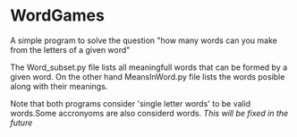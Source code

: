 # WordGames
A simple program to solve the question "how many words can you make from the letters of a given word"


The Word_subset.py file lists all meaningfull words that can be formed by a given word.
On the other hand MeansInWord.py file lists the words posible along with their meanings.

Note that both programs consider 'single letter words' to be valid words.Some accronyoms are also considerd words.
*This will be fixed in the future*
